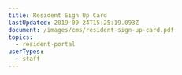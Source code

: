 ```yaml
---
title: Resident Sign Up Card
lastUpdated: 2019-09-24T15:25:19.093Z
document: /images/cms/resident-sign-up-card.pdf
topics:
  - resident-portal
userTypes:
  - staff
---
```


